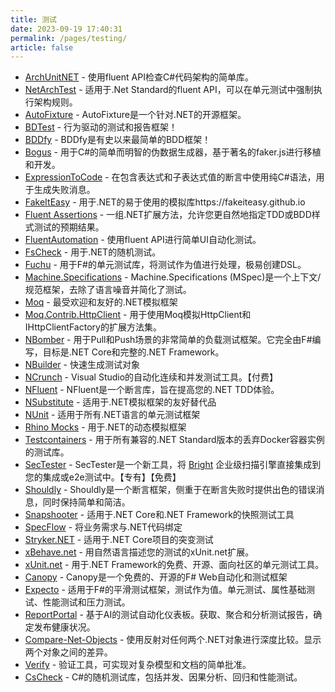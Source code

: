 ```yaml
---
title: 测试
date: 2023-09-19 17:40:31
permalink: /pages/testing/
article: false
---
```

* [ArchUnitNET](https://github.com/TNG/ArchUnitNET) - 使用fluent API检查C#代码架构的简单库。
* [NetArchTest](https://github.com/BenMorris/NetArchTest) -  适用于.Net Standard的fluent API，可以在单元测试中强制执行架构规则。
* [AutoFixture](https://github.com/AutoFixture/AutoFixture) - AutoFixture是一个针对.NET的开源框架。
* [BDTest](https://github.com/thomhurst/BDTest/wiki) - 行为驱动的测试和报告框架！
* [BDDfy](https://github.com/TestStack/TestStack.BDDfy) - BDDfy是有史以来最简单的BDD框架！
* [Bogus](https://github.com/bchavez/Bogus) - 用于C#的简单而明智的伪数据生成器，基于著名的faker.js进行移植和开发。
* [ExpressionToCode](https://github.com/EamonNerbonne/ExpressionToCode) - 在包含表达式和子表达式值的断言中使用纯C#语法，用于生成失败消息。
* [FakeItEasy](https://github.com/FakeItEasy/FakeItEasy) - 用于.NET的易于使用的模拟库https://fakeiteasy.github.io
* [Fluent Assertions](https://github.com/fluentassertions/fluentassertions) -  一组.NET扩展方法，允许您更自然地指定TDD或BDD样式测试的预期结果。
* [FluentAutomation](https://github.com/stirno/FluentAutomation) - 使用fluent API进行简单UI自动化测试。
* [FsCheck](https://github.com/fscheck/FsCheck) - 用于.NET的随机测试。
* [Fuchu](https://github.com/mausch/Fuchu) - 用于F#的单元测试库，将测试作为值进行处理，极易创建DSL。
* [Machine.Specifications](https://github.com/machine/machine.specifications) - Machine.Specifications (MSpec)是一个上下文/规范框架，去除了语言噪音并简化了测试。
* [Moq](https://github.com/Moq/moq4) - 最受欢迎和友好的.NET模拟框架
* [Moq.Contrib.HttpClient](https://github.com/maxkagamine/Moq.Contrib.HttpClient) - 用于使用Moq模拟HttpClient和IHttpClientFactory的扩展方法集。
* [NBomber](https://github.com/PragmaticFlow/NBomber) - 用于Pull和Push场景的非常简单的负载测试框架。它完全由F#编写，目标是.NET Core和完整的.NET Framework。
* [NBuilder](https://github.com/garethdown44/nbuilder) - 快速生成测试对象
* [NCrunch](https://www.ncrunch.net/) - Visual Studio的自动化连续和并发测试工具。【付费】
* [NFluent](http://www.n-fluent.net) - NFluent是一个断言库，旨在提高您的.NET TDD体验。
* [NSubstitute](https://nsubstitute.github.io/) - 适用于.NET模拟框架的友好替代品
* [NUnit](https://github.com/nunit/nunit) - 适用于所有.NET语言的单元测试框架
* [Rhino Mocks](https://github.com/ayende/rhino-mocks) - 用于.NET的动态模拟框架
* [Testcontainers](https://github.com/testcontainers/testcontainers-dotnet) - 用于所有兼容的.NET Standard版本的丢弃Docker容器实例的测试库。
* [SecTester](https://github.com/NeuraLegion/sectester-net) - SecTester是一个新工具，将 [Bright](https://brightsec.com/) 企业级扫描引擎直接集成到您的集成或e2e测试中。【专有】【免费】
* [Shouldly](https://github.com/shouldly/shouldly) - Shouldly是一个断言框架，侧重于在断言失败时提供出色的错误消息，同时保持简单和简洁。
* [Snapshooter](https://github.com/SwissLife-OSS/snapshooter) - 适用于.NET Core和.NET Framework的快照测试工具
* [SpecFlow](https://github.com/SpecFlowOSS/SpecFlow) - 将业务需求与.NET代码绑定
* [Stryker.NET](https://github.com/stryker-mutator/stryker-net) - 适用于.NET Core项目的突变测试
* [xBehave.net](https://github.com/xbehave/xbehave.net) -  用自然语言描述您的测试的xUnit.net扩展。
* [xUnit.net](https://github.com/xunit/xunit) - 用于.NET Framework的免费、开源、面向社区的单元测试工具。
* [Canopy](https://github.com/lefthandedgoat/canopy) -  Canopy是一个免费的、开源的F# Web自动化和测试框架
* [Expecto](https://github.com/haf/expecto) - 适用于F#的平滑测试框架，测试作为值。单元测试、属性基础测试、性能测试和压力测试。
* [ReportPortal](https://reportportal.io) - 基于AI的测试自动化仪表板。获取、聚合和分析测试报告，确定发布健康状况。
* [Compare-Net-Objects](https://github.com/GregFinzer/Compare-Net-Objects) - 使用反射对任何两个.NET对象进行深度比较。显示两个对象之间的差异。
* [Verify](https://github.com/VerifyTests/Verify) - 验证工具，可实现对复杂模型和文档的简单批准。
* [CsCheck](https://github.com/AnthonyLloyd/CsCheck) -  C#的随机测试库，包括并发、因果分析、回归和性能测试。